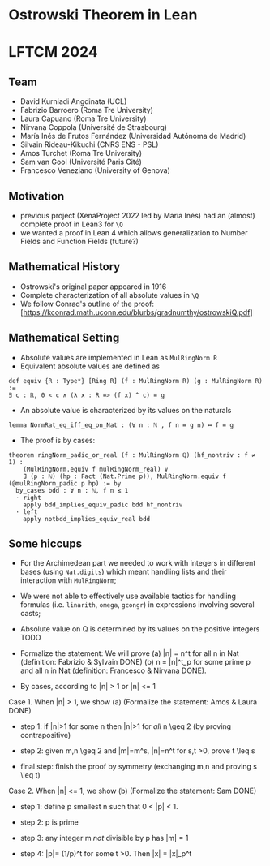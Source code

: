 # Ostrowski Theorem in Lean
# LFTCM 2024

## Team

- David Kurniadi Angdinata (UCL)
- Fabrizio Barroero (Roma Tre University)
- Laura Capuano (Roma Tre University)
- Nirvana Coppola (Université de Strasbourg)
- María Inés de Frutos Fernández (Universidad Autónoma de Madrid)
- Silvain Rideau-Kikuchi (CNRS ENS - PSL)
- Amos Turchet (Roma Tre University)
- Sam van Gool (Université Paris Cité)
- Francesco Veneziano (University of Genova)

## Motivation
- previous project (XenaProject 2022 led by María Inés) had an (almost) complete proof in Lean3 for `\Q`
- we wanted a proof in Lean 4 which allows generalization to Number Fields and Function Fields (future?)

## Mathematical History

* Ostrowski's original paper appeared in 1916
* Complete characterization of all absolute values in `\Q` 
* We follow Conrad's outline of the proof:
[https://kconrad.math.uconn.edu/blurbs/gradnumthy/ostrowskiQ.pdf]

## Mathematical Setting

* Absolute values are implemented in Lean as `MulRingNorm R`
* Equivalent absolute values are defined as
```
def equiv {R : Type*} [Ring R] (f : MulRingNorm R) (g : MulRingNorm R) :=
∃ c : ℝ, 0 < c ∧ (λ x : R => (f x) ^ c) = g
```
* An absolute value is characterized by its values on the naturals
```
lemma NormRat_eq_iff_eq_on_Nat : (∀ n : ℕ , f n = g n) ↔ f = g
```
* The proof is by cases:
```
theorem ringNorm_padic_or_real (f : MulRingNorm ℚ) (hf_nontriv : f ≠ 1) :
    (MulRingNorm.equiv f mulRingNorm_real) ∨
    ∃ (p : ℕ) (hp : Fact (Nat.Prime p)), MulRingNorm.equiv f (@mulRingNorm_padic p hp) := by
  by_cases bdd : ∀ n : ℕ, f n ≤ 1
  · right
    apply bdd_implies_equiv_padic bdd hf_nontriv
  · left
    apply notbdd_implies_equiv_real bdd
```

## Some hiccups
 
* For the Archimedean part we needed to work with integers in different bases (using `Nat.digits`) which meant handling lists and their interaction with `MulRingNorm`;

* We were not able to effectively use available tactics for handling formulas (i.e. `linarith`, `omega`, `gcongr`) in expressions involving several casts;




















* Absolute value on Q is determined by its values on the positive integers TODO

* Formalize the statement: We will prove
(a) |n| = n^t for all n in Nat (definition: Fabrizio & Sylvain DONE)
(b) n = |n|^t_p for some prime p and all n in Nat (definition: Francesco & Nirvana DONE).

* By cases, according to |n| > 1 or |n| <= 1

Case 1. When |n| > 1, we show (a) (Formalize the statement: Amos & Laura DONE)
- step 1: if |n|>1 for some n then |n|>1 for *all* n \geq 2 (by proving contrapositive)

- step 2: given m,n \geq 2 and |m|=m^s, |n|=n^t for s,t >0, prove t \leq s

- final step: finish the proof by symmetry (exchanging m,n and proving s \leq t)

Case 2. When |n| <= 1, we show (b) (Formalize the statement: Sam DONE)

- step 1: define p smallest n such that 0 < |p| < 1. 

- step 2: p is prime

- step 3: any integer m *not* divisible by p has |m| = 1

- step 4: |p|= (1/p)^t for some t >0. Then |x| = |x|_p^t

